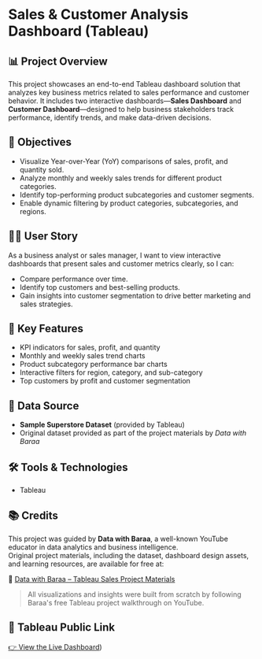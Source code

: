 # Sales & Customer Analysis Dashboard (Tableau)

## 📊 Project Overview
This project showcases an end-to-end Tableau dashboard solution that analyzes key business metrics related to sales performance and customer behavior. It includes two interactive dashboards—**Sales Dashboard** and **Customer Dashboard**—designed to help business stakeholders track performance, identify trends, and make data-driven decisions.

## 🎯 Objectives
- Visualize Year-over-Year (YoY) comparisons of sales, profit, and quantity sold.
- Analyze monthly and weekly sales trends for different product categories.
- Identify top-performing product subcategories and customer segments.
- Enable dynamic filtering by product categories, subcategories, and regions.

## 🧑‍💼 User Story
As a business analyst or sales manager, I want to view interactive dashboards that present sales and customer metrics clearly, so I can:
- Compare performance over time.
- Identify top customers and best-selling products.
- Gain insights into customer segmentation to drive better marketing and sales strategies.

## 📌 Key Features
- KPI indicators for sales, profit, and quantity
- Monthly and weekly sales trend charts
- Product subcategory performance bar charts
- Interactive filters for region, category, and sub-category
- Top customers by profit and customer segmentation

## 📂 Data Source
- **Sample Superstore Dataset** (provided by Tableau)
- Original dataset provided as part of the project materials by *Data with Baraa*

## 🛠️ Tools & Technologies
- Tableau

## 📚 Credits
This project was guided by **Data with Baraa**, a well-known YouTube educator in data analytics and business intelligence.  
Original project materials, including the dataset, dashboard design assets, and learning resources, are available for free at:

🔗 [Data with Baraa – Tableau Sales Project Materials](https://www.datawithbaraa.com/tableau/tableau-sales-project-materials/)

> All visualizations and insights were built from scratch by following Baraa's free Tableau project walkthrough on YouTube.

## 🔗 Tableau Public Link
[👉 View the Live Dashboard](https://public.tableau.com/app/profile/harshita.bhutoria/viz/SalesCustomerAnalysis_17459240073350/SalesDashboard))

